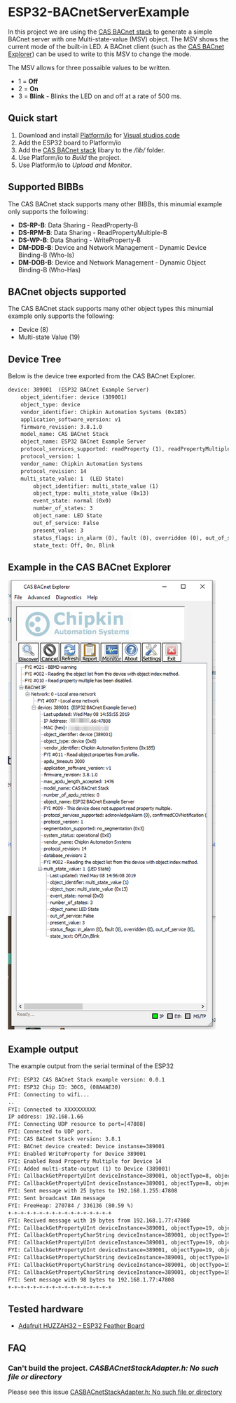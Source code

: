 # ESP32-BACnetServerExample

In this project we are using the [CAS BACnet stack](https://www.bacnetstack.com/) to generate a simple BACnet server with one Multi-state-value (MSV) object. The MSV shows the current mode of the built-in LED. A BACnet client (such as the [CAS BACnet Explorer](https://store.chipkin.com/products/tools/cas-bacnet-explorer)) can be used to write to this MSV to change the mode.

The MSV allows for three possaible values to be written.

- 1 = **Off**
- 2 = **On**
- 3 = **Blink** - Blinks the LED on and off at a rate of 500 ms.

## Quick start

1. Download and install [Platform/io](https://platformio.org/) for [Visual studios code](https://code.visualstudio.com/)
2. Add the ESP32 board to Platform/io
3. Add the [CAS BACnet stack](https://www.bacnetstack.com/) libary to the */lib/* folder.
4. Use Platform/io to *Build* the project.
5. Use Platform/io to *Upload and Monitor*.

## Supported BIBBs

The CAS BACnet stack supports many other BIBBs, this minumial example only supports the following:

- **DS-RP-B**: Data Sharing - ReadProperty-B
- **DS-RPM-B**: Data Sharing - ReadPropertyMultiple-B
- **DS-WP-B**: Data Sharing - WriteProperty-B
- **DM-DDB-B**: Device and Network Management - Dynamic Device Binding-B (Who-Is)
- **DM-DOB-B**: Device and Network Management - Dynamic Object Binding-B (Who-Has)

## BACnet objects supported

The CAS BACnet stack supports many other object types this minumial example only supports the following:

- Device (8)
- Multi-state Value (19)

## Device Tree

Below is the device tree exported from the CAS BACnet Explorer.

```txt
device: 389001  (ESP32 BACnet Example Server)
    object_identifier: device (389001)
    object_type: device
    vendor_identifier: Chipkin Automation Systems (0x185)
    application_software_version: v1
    firmware_revision: 3.8.1.0
    model_name: CAS BACnet Stack
    object_name: ESP32 BACnet Example Server
    protocol_services_supported: readProperty (1), readPropertyMultiple (1), writeProperty (1), who_Has (1), who_Is (1), 
    protocol_version: 1
    vendor_name: Chipkin Automation Systems
    protocol_revision: 14
    multi_state_value: 1  (LED State)
        object_identifier: multi_state_value (1)
        object_type: multi_state_value (0x13)
        event_state: normal (0x0)
        number_of_states: 3
        object_name: LED State
        out_of_service: False
        present_value: 3
        status_flags: in_alarm (0), fault (0), overridden (0), out_of_service (0), 
        state_text: Off, On, Blink

```

## Example in the CAS BACnet Explorer

![Preview of the CAS BACnet Explorer](/docs/CASBACnetExplorer.png?raw=true "Preview of the CAS BACnet Explorer")

## Example output

The example output from the serial terminal of the ESP32

```txt
FYI: ESP32 CAS BACnet Stack example version: 0.0.1
FYI: ESP32 Chip ID: 30C6, (08A4AE30)
FYI: Connecting to wifi...
..
FYI: Connected to XXXXXXXXXX
IP address: 192.168.1.66
FYI: Connecting UDP resource to port=[47808]
FYI: Connected to UDP port.
FYI: CAS BACnet Stack version: 3.8.1
FYI: BACnet device created: Device instanse=389001
FYI: Enabled WriteProperty for Device 389001
FYI: Enabled Read Property Multiple for Device 14
FYI: Added multi-state-output (1) to Device (389001)
FYI: CallbackGetPropertyUInt deviceInstance=389001, objectType=8, objectInstance=389001, propertyIdentifier=62
FYI: CallbackGetPropertyUInt deviceInstance=389001, objectType=8, objectInstance=389001, propertyIdentifier=120
FYI: Sent message with 25 bytes to 192.168.1.255:47808
FYI: Sent broadcast IAm message
FYI: FreeHeap: 270784 / 336136 (80.59 %)
+-+-+-+-+-+-+-+-+-+-+-+-+-+-+-+-+
FYI: Recived message with 19 bytes from 192.168.1.77:47808
FYI: CallbackGetPropertyUInt deviceInstance=389001, objectType=19, objectInstance=1, propertyIdentifier=74
FYI: CallbackGetPropertyCharString deviceInstance=389001, objectType=19, objectInstance=1, propertyIdentifier=77
FYI: CallbackGetPropertyUInt deviceInstance=389001, objectType=19, objectInstance=1, propertyIdentifier=85
FYI: CallbackGetPropertyUInt deviceInstance=389001, objectType=19, objectInstance=1, propertyIdentifier=110
FYI: CallbackGetPropertyCharString deviceInstance=389001, objectType=19, objectInstance=1, propertyIdentifier=110
FYI: CallbackGetPropertyCharString deviceInstance=389001, objectType=19, objectInstance=1, propertyIdentifier=110
FYI: CallbackGetPropertyCharString deviceInstance=389001, objectType=19, objectInstance=1, propertyIdentifier=110
FYI: Sent message with 98 bytes to 192.168.1.77:47808
+-+-+-+-+-+-+-+-+-+-+-+-+-+-+-+-+

```

## Tested hardware

- [Adafruit HUZZAH32 – ESP32 Feather Board](https://www.adafruit.com/product/3405)

## FAQ

### Can't build the project. *CASBACnetStackAdapter.h: No such file or directory*

Please see this issue [CASBACnetStackAdapter.h: No such file or directory](https://github.com/chipkin/ESP32-BACnetServerExample/issues/1)
